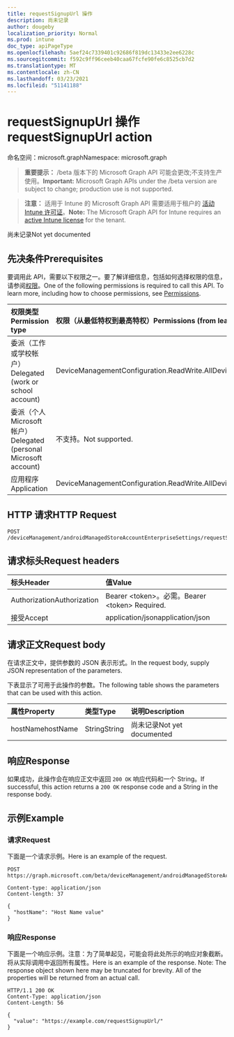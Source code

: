 ```yaml
---
title: requestSignupUrl 操作
description: 尚未记录
author: dougeby
localization_priority: Normal
ms.prod: intune
doc_type: apiPageType
ms.openlocfilehash: 5aef24c7339401c92686f819dc13433e2ee6228c
ms.sourcegitcommit: f592c9ff96ceeb40caa67fcfe90fe6c8525cb7d2
ms.translationtype: MT
ms.contentlocale: zh-CN
ms.lasthandoff: 03/23/2021
ms.locfileid: "51141188"
---
```

# <a name="requestsignupurl-action"></a><span data-ttu-id="bf001-103">requestSignupUrl 操作</span><span class="sxs-lookup"><span data-stu-id="bf001-103">requestSignupUrl action</span></span>

<span data-ttu-id="bf001-104">命名空间：microsoft.graph</span><span class="sxs-lookup"><span data-stu-id="bf001-104">Namespace: microsoft.graph</span></span>

> <span data-ttu-id="bf001-105">**重要提示：** /beta 版本下的 Microsoft Graph API 可能会更改;不支持生产使用。</span><span class="sxs-lookup"><span data-stu-id="bf001-105">**Important:** Microsoft Graph APIs under the /beta version are subject to change; production use is not supported.</span></span>

> <span data-ttu-id="bf001-106">**注意：** 适用于 Intune 的 Microsoft Graph API 需要适用于租户的 [活动 Intune 许可证](https://go.microsoft.com/fwlink/?linkid=839381)。</span><span class="sxs-lookup"><span data-stu-id="bf001-106">**Note:** The Microsoft Graph API for Intune requires an [active Intune license](https://go.microsoft.com/fwlink/?linkid=839381) for the tenant.</span></span>

<span data-ttu-id="bf001-107">尚未记录</span><span class="sxs-lookup"><span data-stu-id="bf001-107">Not yet documented</span></span>

## <a name="prerequisites"></a><span data-ttu-id="bf001-108">先决条件</span><span class="sxs-lookup"><span data-stu-id="bf001-108">Prerequisites</span></span>
<span data-ttu-id="bf001-p101">要调用此 API，需要以下权限之一。要了解详细信息，包括如何选择权限的信息，请参阅[权限](/graph/permissions-reference)。</span><span class="sxs-lookup"><span data-stu-id="bf001-p101">One of the following permissions is required to call this API. To learn more, including how to choose permissions, see [Permissions](/graph/permissions-reference).</span></span>

|<span data-ttu-id="bf001-111">权限类型</span><span class="sxs-lookup"><span data-stu-id="bf001-111">Permission type</span></span>|<span data-ttu-id="bf001-112">权限（从最低特权到最高特权）</span><span class="sxs-lookup"><span data-stu-id="bf001-112">Permissions (from least to most privileged)</span></span>|
|:---|:---|
|<span data-ttu-id="bf001-113">委派（工作或学校帐户）</span><span class="sxs-lookup"><span data-stu-id="bf001-113">Delegated (work or school account)</span></span>|<span data-ttu-id="bf001-114">DeviceManagementConfiguration.ReadWrite.All</span><span class="sxs-lookup"><span data-stu-id="bf001-114">DeviceManagementConfiguration.ReadWrite.All</span></span>|
|<span data-ttu-id="bf001-115">委派（个人 Microsoft 帐户）</span><span class="sxs-lookup"><span data-stu-id="bf001-115">Delegated (personal Microsoft account)</span></span>|<span data-ttu-id="bf001-116">不支持。</span><span class="sxs-lookup"><span data-stu-id="bf001-116">Not supported.</span></span>|
|<span data-ttu-id="bf001-117">应用程序</span><span class="sxs-lookup"><span data-stu-id="bf001-117">Application</span></span>|<span data-ttu-id="bf001-118">DeviceManagementConfiguration.ReadWrite.All</span><span class="sxs-lookup"><span data-stu-id="bf001-118">DeviceManagementConfiguration.ReadWrite.All</span></span>|

## <a name="http-request"></a><span data-ttu-id="bf001-119">HTTP 请求</span><span class="sxs-lookup"><span data-stu-id="bf001-119">HTTP Request</span></span>
<!-- {
  "blockType": "ignored"
}
-->
``` http
POST /deviceManagement/androidManagedStoreAccountEnterpriseSettings/requestSignupUrl
```

## <a name="request-headers"></a><span data-ttu-id="bf001-120">请求标头</span><span class="sxs-lookup"><span data-stu-id="bf001-120">Request headers</span></span>
|<span data-ttu-id="bf001-121">标头</span><span class="sxs-lookup"><span data-stu-id="bf001-121">Header</span></span>|<span data-ttu-id="bf001-122">值</span><span class="sxs-lookup"><span data-stu-id="bf001-122">Value</span></span>|
|:---|:---|
|<span data-ttu-id="bf001-123">Authorization</span><span class="sxs-lookup"><span data-stu-id="bf001-123">Authorization</span></span>|<span data-ttu-id="bf001-124">Bearer &lt;token&gt;。必需。</span><span class="sxs-lookup"><span data-stu-id="bf001-124">Bearer &lt;token&gt; Required.</span></span>|
|<span data-ttu-id="bf001-125">接受</span><span class="sxs-lookup"><span data-stu-id="bf001-125">Accept</span></span>|<span data-ttu-id="bf001-126">application/json</span><span class="sxs-lookup"><span data-stu-id="bf001-126">application/json</span></span>|

## <a name="request-body"></a><span data-ttu-id="bf001-127">请求正文</span><span class="sxs-lookup"><span data-stu-id="bf001-127">Request body</span></span>
<span data-ttu-id="bf001-128">在请求正文中，提供参数的 JSON 表示形式。</span><span class="sxs-lookup"><span data-stu-id="bf001-128">In the request body, supply JSON representation of the parameters.</span></span>

<span data-ttu-id="bf001-129">下表显示了可用于此操作的参数。</span><span class="sxs-lookup"><span data-stu-id="bf001-129">The following table shows the parameters that can be used with this action.</span></span>

|<span data-ttu-id="bf001-130">属性</span><span class="sxs-lookup"><span data-stu-id="bf001-130">Property</span></span>|<span data-ttu-id="bf001-131">类型</span><span class="sxs-lookup"><span data-stu-id="bf001-131">Type</span></span>|<span data-ttu-id="bf001-132">说明</span><span class="sxs-lookup"><span data-stu-id="bf001-132">Description</span></span>|
|:---|:---|:---|
|<span data-ttu-id="bf001-133">hostName</span><span class="sxs-lookup"><span data-stu-id="bf001-133">hostName</span></span>|<span data-ttu-id="bf001-134">String</span><span class="sxs-lookup"><span data-stu-id="bf001-134">String</span></span>|<span data-ttu-id="bf001-135">尚未记录</span><span class="sxs-lookup"><span data-stu-id="bf001-135">Not yet documented</span></span>|



## <a name="response"></a><span data-ttu-id="bf001-136">响应</span><span class="sxs-lookup"><span data-stu-id="bf001-136">Response</span></span>
<span data-ttu-id="bf001-137">如果成功，此操作会在响应正文中返回 `200 OK` 响应代码和一个 String。</span><span class="sxs-lookup"><span data-stu-id="bf001-137">If successful, this action returns a `200 OK` response code and a String in the response body.</span></span>

## <a name="example"></a><span data-ttu-id="bf001-138">示例</span><span class="sxs-lookup"><span data-stu-id="bf001-138">Example</span></span>

### <a name="request"></a><span data-ttu-id="bf001-139">请求</span><span class="sxs-lookup"><span data-stu-id="bf001-139">Request</span></span>
<span data-ttu-id="bf001-140">下面是一个请求示例。</span><span class="sxs-lookup"><span data-stu-id="bf001-140">Here is an example of the request.</span></span>
``` http
POST https://graph.microsoft.com/beta/deviceManagement/androidManagedStoreAccountEnterpriseSettings/requestSignupUrl

Content-type: application/json
Content-length: 37

{
  "hostName": "Host Name value"
}
```

### <a name="response"></a><span data-ttu-id="bf001-141">响应</span><span class="sxs-lookup"><span data-stu-id="bf001-141">Response</span></span>
<span data-ttu-id="bf001-p102">下面是一个响应示例。注意：为了简单起见，可能会将此处所示的响应对象截断。将从实际调用中返回所有属性。</span><span class="sxs-lookup"><span data-stu-id="bf001-p102">Here is an example of the response. Note: The response object shown here may be truncated for brevity. All of the properties will be returned from an actual call.</span></span>
``` http
HTTP/1.1 200 OK
Content-Type: application/json
Content-Length: 56

{
  "value": "https://example.com/requestSignupUrl/"
}
```




